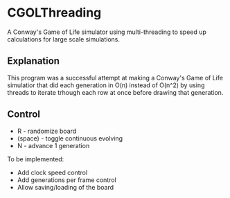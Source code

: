 # CGOLThreading
A Conway's Game of Life simulator using multi-threading to speed up calculations for large scale simulations.

## Explanation
This program was a successful attempt at making a Conway's Game of Life simulatior that did each generation in O(n) instead of O(n^2) by using threads to iterate trhough each row at once before drawing that generation.

## Control
 - R - randomize board
 - (space) - toggle continuous evolving
 - N - advance 1 generation

To be implemented:
 - Add clock speed control
 - Add generations per frame control
 - Allow saving/loading of the board
